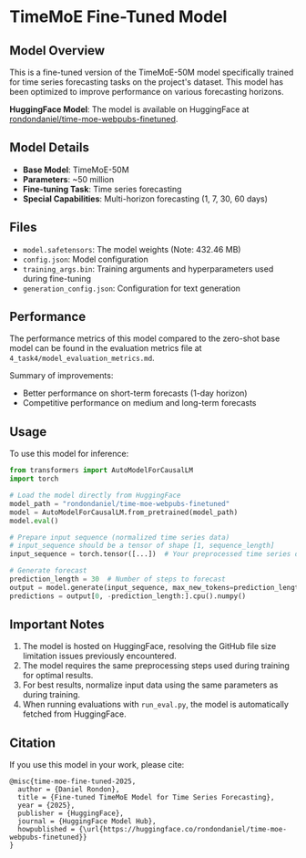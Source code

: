 # TimeMoE Fine-Tuned Model

## Model Overview

This is a fine-tuned version of the TimeMoE-50M model specifically trained for time series forecasting tasks on the project's dataset. This model has been optimized to improve performance on various forecasting horizons.

**HuggingFace Model**: The model is available on HuggingFace at [rondondaniel/time-moe-webpubs-finetuned](https://huggingface.co/rondondaniel/time-moe-webpubs-finetuned/tree/main).

## Model Details

- **Base Model**: TimeMoE-50M
- **Parameters**: ~50 million
- **Fine-tuning Task**: Time series forecasting
- **Special Capabilities**: Multi-horizon forecasting (1, 7, 30, 60 days)

## Files

- `model.safetensors`: The model weights (Note: 432.46 MB)
- `config.json`: Model configuration
- `training_args.bin`: Training arguments and hyperparameters used during fine-tuning
- `generation_config.json`: Configuration for text generation

## Performance

The performance metrics of this model compared to the zero-shot base model can be found in the evaluation metrics file at `4_task4/model_evaluation_metrics.md`. 

Summary of improvements:
- Better performance on short-term forecasts (1-day horizon)
- Competitive performance on medium and long-term forecasts

## Usage

To use this model for inference:

```python
from transformers import AutoModelForCausalLM
import torch

# Load the model directly from HuggingFace
model_path = "rondondaniel/time-moe-webpubs-finetuned"
model = AutoModelForCausalLM.from_pretrained(model_path)
model.eval()

# Prepare input sequence (normalized time series data)
# input_sequence should be a tensor of shape [1, sequence_length]
input_sequence = torch.tensor([...])  # Your preprocessed time series data

# Generate forecast
prediction_length = 30  # Number of steps to forecast
output = model.generate(input_sequence, max_new_tokens=prediction_length)
predictions = output[0, -prediction_length:].cpu().numpy()
```

## Important Notes

1. The model is hosted on HuggingFace, resolving the GitHub file size limitation issues previously encountered.
2. The model requires the same preprocessing steps used during training for optimal results.
3. For best results, normalize input data using the same parameters as during training.
4. When running evaluations with `run_eval.py`, the model is automatically fetched from HuggingFace.

## Citation

If you use this model in your work, please cite:
```
@misc{time-moe-fine-tuned-2025,
  author = {Daniel Rondon},
  title = {Fine-tuned TimeMoE Model for Time Series Forecasting},
  year = {2025},
  publisher = {HuggingFace},
  journal = {HuggingFace Model Hub},
  howpublished = {\url{https://huggingface.co/rondondaniel/time-moe-webpubs-finetuned}}
}
```
